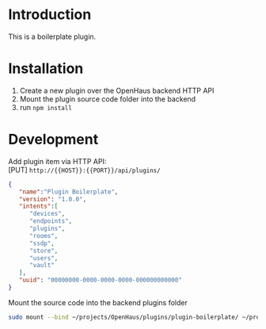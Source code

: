 # Introduction
This is a boilerplate plugin.

# Installation
1) Create a new plugin over the OpenHaus backend HTTP API
2) Mount the plugin source code folder into the backend
3) run `npm install`

# Development
Add plugin item via HTTP API:<br />
[PUT] `http://{{HOST}}:{{PORT}}/api/plugins/`
```json
{
   "name":"Plugin Boilerplate",
   "version": "1.0.0",
   "intents":[
      "devices",
      "endpoints",
      "plugins",
      "rooms",
      "ssdp",
      "store",
      "users",
      "vault"
   ],
   "uuid": "00000000-0000-0000-0000-000000000000"
}

```
Mount the source code into the backend plugins folder
```sh
sudo mount --bind ~/projects/OpenHaus/plugins/plugin-boilerplate/ ~/projects/OpenHaus/backend/plugins/00000000-0000-0000-0000-000000000000/
```
